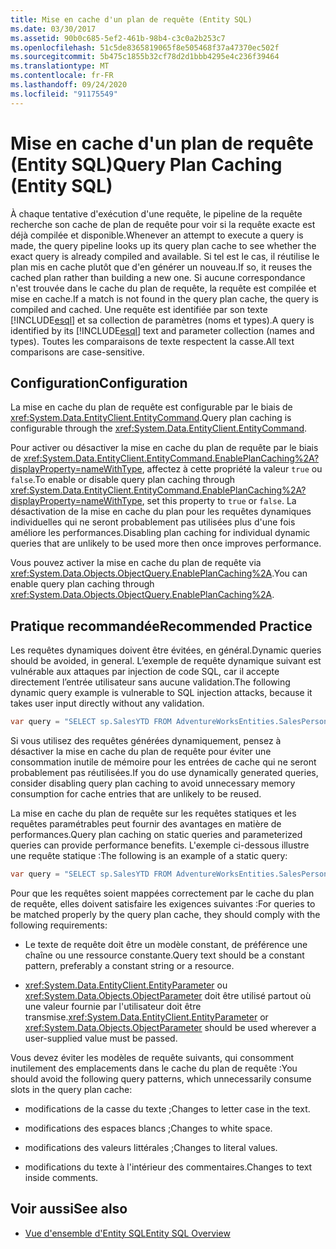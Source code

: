 ```yaml
---
title: Mise en cache d'un plan de requête (Entity SQL)
ms.date: 03/30/2017
ms.assetid: 90b0c685-5ef2-461b-98b4-c3c0a2b253c7
ms.openlocfilehash: 51c5de8365819065f8e505468f37a47370ec502f
ms.sourcegitcommit: 5b475c1855b32cf78d2d1bbb4295e4c236f39464
ms.translationtype: MT
ms.contentlocale: fr-FR
ms.lasthandoff: 09/24/2020
ms.locfileid: "91175549"
---
```

# <a name="query-plan-caching-entity-sql"></a><span data-ttu-id="76f78-102">Mise en cache d'un plan de requête (Entity SQL)</span><span class="sxs-lookup"><span data-stu-id="76f78-102">Query Plan Caching (Entity SQL)</span></span>

<span data-ttu-id="76f78-103">À chaque tentative d'exécution d'une requête, le pipeline de la requête recherche son cache de plan de requête pour voir si la requête exacte est déjà compilée et disponible.</span><span class="sxs-lookup"><span data-stu-id="76f78-103">Whenever an attempt to execute a query is made, the query pipeline looks up its query plan cache to see whether the exact query is already compiled and available.</span></span> <span data-ttu-id="76f78-104">Si tel est le cas, il réutilise le plan mis en cache plutôt que d'en générer un nouveau.</span><span class="sxs-lookup"><span data-stu-id="76f78-104">If so, it reuses the cached plan rather than building a new one.</span></span> <span data-ttu-id="76f78-105">Si aucune correspondance n'est trouvée dans le cache du plan de requête, la requête est compilée et mise en cache.</span><span class="sxs-lookup"><span data-stu-id="76f78-105">If a match is not found in the query plan cache, the query is compiled and cached.</span></span> <span data-ttu-id="76f78-106">Une requête est identifiée par son texte [!INCLUDE[esql](../../../../../../includes/esql-md.md)] et sa collection de paramètres (noms et types).</span><span class="sxs-lookup"><span data-stu-id="76f78-106">A query is identified by its [!INCLUDE[esql](../../../../../../includes/esql-md.md)] text and parameter collection (names and types).</span></span> <span data-ttu-id="76f78-107">Toutes les comparaisons de texte respectent la casse.</span><span class="sxs-lookup"><span data-stu-id="76f78-107">All text comparisons are case-sensitive.</span></span>  
  
## <a name="configuration"></a><span data-ttu-id="76f78-108">Configuration</span><span class="sxs-lookup"><span data-stu-id="76f78-108">Configuration</span></span>  

 <span data-ttu-id="76f78-109">La mise en cache du plan de requête est configurable par le biais de <xref:System.Data.EntityClient.EntityCommand>.</span><span class="sxs-lookup"><span data-stu-id="76f78-109">Query plan caching is configurable through the <xref:System.Data.EntityClient.EntityCommand>.</span></span>  
  
 <span data-ttu-id="76f78-110">Pour activer ou désactiver la mise en cache du plan de requête par le biais de <xref:System.Data.EntityClient.EntityCommand.EnablePlanCaching%2A?displayProperty=nameWithType>, affectez à cette propriété la valeur `true` ou `false`.</span><span class="sxs-lookup"><span data-stu-id="76f78-110">To enable or disable query plan caching through <xref:System.Data.EntityClient.EntityCommand.EnablePlanCaching%2A?displayProperty=nameWithType>, set this property to `true` or `false`.</span></span> <span data-ttu-id="76f78-111">La désactivation de la mise en cache du plan pour les requêtes dynamiques individuelles qui ne seront probablement pas utilisées plus d'une fois améliore les performances.</span><span class="sxs-lookup"><span data-stu-id="76f78-111">Disabling plan caching for individual dynamic queries that are unlikely to be used more then once improves performance.</span></span>  
  
 <span data-ttu-id="76f78-112">Vous pouvez activer la mise en cache du plan de requête via <xref:System.Data.Objects.ObjectQuery.EnablePlanCaching%2A>.</span><span class="sxs-lookup"><span data-stu-id="76f78-112">You can enable query plan caching through <xref:System.Data.Objects.ObjectQuery.EnablePlanCaching%2A>.</span></span>  
  
## <a name="recommended-practice"></a><span data-ttu-id="76f78-113">Pratique recommandée</span><span class="sxs-lookup"><span data-stu-id="76f78-113">Recommended Practice</span></span>  

 <span data-ttu-id="76f78-114">Les requêtes dynamiques doivent être évitées, en général.</span><span class="sxs-lookup"><span data-stu-id="76f78-114">Dynamic queries should be avoided, in general.</span></span> <span data-ttu-id="76f78-115">L’exemple de requête dynamique suivant est vulnérable aux attaques par injection de code SQL, car il accepte directement l’entrée utilisateur sans aucune validation.</span><span class="sxs-lookup"><span data-stu-id="76f78-115">The following dynamic query example is vulnerable to SQL injection attacks, because it takes user input directly without any validation.</span></span>  
  
 ```csharp
 var query = "SELECT sp.SalesYTD FROM AdventureWorksEntities.SalesPerson as sp WHERE sp.EmployeeID = " + employeeTextBox.Text;  
 ```

 <span data-ttu-id="76f78-116">Si vous utilisez des requêtes générées dynamiquement, pensez à désactiver la mise en cache du plan de requête pour éviter une consommation inutile de mémoire pour les entrées de cache qui ne seront probablement pas réutilisées.</span><span class="sxs-lookup"><span data-stu-id="76f78-116">If you do use dynamically generated queries, consider disabling query plan caching to avoid unnecessary memory consumption for cache entries that are unlikely to be reused.</span></span>  
  
 <span data-ttu-id="76f78-117">La mise en cache du plan de requête sur les requêtes statiques et les requêtes paramétrables peut fournir des avantages en matière de performances.</span><span class="sxs-lookup"><span data-stu-id="76f78-117">Query plan caching on static queries and parameterized queries can provide performance benefits.</span></span> <span data-ttu-id="76f78-118">L'exemple ci-dessous illustre une requête statique :</span><span class="sxs-lookup"><span data-stu-id="76f78-118">The following is an example of a static query:</span></span>  
  
```csharp
var query = "SELECT sp.SalesYTD FROM AdventureWorksEntities.SalesPerson as sp";  
```  
  
 <span data-ttu-id="76f78-119">Pour que les requêtes soient mappées correctement par le cache du plan de requête, elles doivent satisfaire les exigences suivantes :</span><span class="sxs-lookup"><span data-stu-id="76f78-119">For queries to be matched properly by the query plan cache, they should comply with the following requirements:</span></span>  
  
- <span data-ttu-id="76f78-120">Le texte de requête doit être un modèle constant, de préférence une chaîne ou une ressource constante.</span><span class="sxs-lookup"><span data-stu-id="76f78-120">Query text should be a constant pattern, preferably a constant string or a resource.</span></span>  
  
- <span data-ttu-id="76f78-121"><xref:System.Data.EntityClient.EntityParameter> ou <xref:System.Data.Objects.ObjectParameter> doit être utilisé partout où une valeur fournie par l'utilisateur doit être transmise.</span><span class="sxs-lookup"><span data-stu-id="76f78-121"><xref:System.Data.EntityClient.EntityParameter> or <xref:System.Data.Objects.ObjectParameter> should be used wherever a user-supplied value must be passed.</span></span>  
  
 <span data-ttu-id="76f78-122">Vous devez éviter les modèles de requête suivants, qui consomment inutilement des emplacements dans le cache du plan de requête :</span><span class="sxs-lookup"><span data-stu-id="76f78-122">You should avoid the following query patterns, which unnecessarily consume slots in the query plan cache:</span></span>  
  
- <span data-ttu-id="76f78-123">modifications de la casse du texte ;</span><span class="sxs-lookup"><span data-stu-id="76f78-123">Changes to letter case in the text.</span></span>  
  
- <span data-ttu-id="76f78-124">modifications des espaces blancs ;</span><span class="sxs-lookup"><span data-stu-id="76f78-124">Changes to white space.</span></span>  
  
- <span data-ttu-id="76f78-125">modifications des valeurs littérales ;</span><span class="sxs-lookup"><span data-stu-id="76f78-125">Changes to literal values.</span></span>  
  
- <span data-ttu-id="76f78-126">modifications du texte à l'intérieur des commentaires.</span><span class="sxs-lookup"><span data-stu-id="76f78-126">Changes to text inside comments.</span></span>  
  
## <a name="see-also"></a><span data-ttu-id="76f78-127">Voir aussi</span><span class="sxs-lookup"><span data-stu-id="76f78-127">See also</span></span>

- [<span data-ttu-id="76f78-128">Vue d'ensemble d'Entity SQL</span><span class="sxs-lookup"><span data-stu-id="76f78-128">Entity SQL Overview</span></span>](entity-sql-overview.md)
